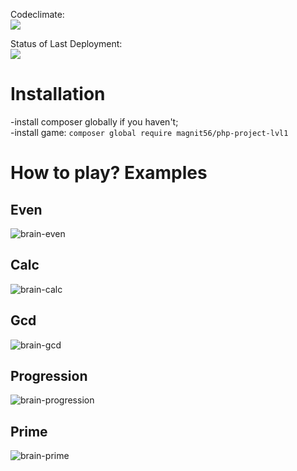 Codeclimate:<br>
<a href="https://codeclimate.com/github/magnit56/php-project-lvl1/maintainability"><img src="https://api.codeclimate.com/v1/badges/a99a88d28ad37a79dbf6/maintainability" /></a>

Status of Last Deployment:<br>
<img src="https://github.com/magnit56/php-project-lvl1/workflows/CI/badge.svg?branch=master"><br>

<h1>Installation</h1>
-install composer globally if you haven't;<br>
-install game: <code>composer global require magnit56/php-project-lvl1</code>
<h1>How to play? Examples</h1>
<h2>Even</h2>
<img src="https://github.com/magnit56/php-project-lvl1/tree/master/examples/brain-even.gif" alt="brain-even">
<h2>Calc</h2>
<img src="https://github.com/magnit56/php-project-lvl1/tree/master/examples/brain-calc.gif" alt="brain-calc">
<h2>Gcd</h2>
<img src="https://github.com/magnit56/php-project-lvl1/tree/master/examples/brain-gcd.gif" alt="brain-gcd">
<h2>Progression</h2>
<img src="https://github.com/magnit56/php-project-lvl1/tree/master/examples/brain-progression.gif" alt="brain-progression">
<h2>Prime</h2>
<img src="https://github.com/magnit56/php-project-lvl1/tree/master/examples/brain-prime.gif" alt="brain-prime">